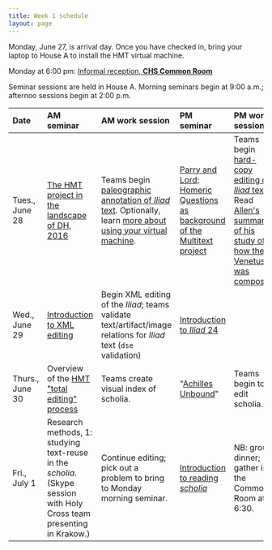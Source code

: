 ```yaml
---
title: Week 1 schedule
layout: page
---
```


Monday, June 27, is arrival day.  Once you have checked in, bring your laptop to House A to install the HMT virtual machine.

Monday at 6:00 pm: [Informal reception, **CHS Common Room**](../opener)


Seminar sessions are held in House A. Morning seminars begin at 9:00 a.m.; afternoo sessions begin at 2:00 p.m.



| Date            | AM seminar                                                                                                             | AM work session                                                                                                                                                                                                                                       | PM seminar                                                                            | PM work session                                                                                                                                                 |
|:----------------|:-----------------------------------------------------------------------------------------------------------------------|:------------------------------------------------------------------------------------------------------------------------------------------------------------------------------------------------------------------------------------------------------|:--------------------------------------------------------------------------------------|:----------------------------------------------------------------------------------------------------------------------------------------------------------------|
| Tues., June 28  | [The HMT project in the landscape of DH, 2016][vm]                                                                     | Teams begin [paleographic annotation of *Iliad* text](http://homermultitext.github.io/hmt-docs/totaled/paleographic-observations/).  Optionally, learn [more about using your virtual machine](http://homermultitext.github.io/hmt-docs/tech/posix/). | [Parry and Lord; Homeric Questions as background of the Multitext project][parrylord] | Teams begin [hard-copy editing of *Iliad* text](../editing/hardCopyEditing).  Read [Allen's summary of his study of how the Venetus A was composed][allenrecap] |
| Wed., June 29   | [Introduction to XML editing][xml1]                                                                                    | Begin XML editing of the *Iliad*; teams validate text/artifact/image relations for *Iliad* text (`dse` validation)                                                                                                                                    | [Introduction to *Iliad* 24][il24]                                                    |                                                                                                                                                                 |
| Thurs., June 30 | Overview of the [HMT "total editing" process][totaled]                                                                 | Teams create visual index of scholia.                                                                                                                                                                                                                 | "[Achilles Unbound][unbound]"                                                         | Teams begin to edit scholia.                                                                                                                                    |
| Fri., July 1    | Research methods, 1: studying text-reuse in the *scholia*.  (Skype session with Holy Cross team presenting in Krakow.) | Continue editing; pick out a problem to bring to Monday morning seminar.                                                                                                                                                                              | [Introduction to reading *scholia*][scholia1]                                         | NB: group dinner; gather in the Common Room at 6:30.                                                                                                            |



[il24]:../reading/il24


[unbound]:../reading/unbound



[xml1]: ../reading/xmlmarkup

[totaled]: ../reading/totalediting


[parrylord]: ../reading/parrylord

[homericgreek]: ../reading/homericgreek

[paleography]: ../reading/paleography

[editing1]: ../reading/editing1

[markup]: ../reading/digitalediting

[iliad10]: ../reading/iliad10

[scholia1]: ../reading/editingscholia

[ethics]: ../reading/ethics




[built]: ../reading/mslayout

[vm]:  ../reading/vm




[cite]: ../reading/citation


[scholiaparty]: ../reading/scholiaparty




[allenrecap]: ../reading/allen-recap
